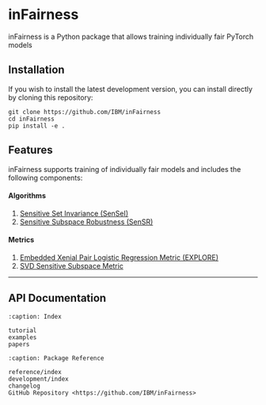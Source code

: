 # inFairness

inFairness is a Python package that allows training individually fair PyTorch models


## Installation

<!--inFairness can be installed using `pip`:

```
pip install inFairness
```-->


If you wish to install the latest development version, you can install directly by cloning this repository:

```
git clone https://github.com/IBM/inFairness
cd inFairness
pip install -e .
```


## Features

inFairness supports training of individually fair models and includes the following components:

#### Algorithms

1. [Sensitive Set Invariance (SenSeI)](https://arxiv.org/abs/2006.14168)
2. [Sensitive Subspace Robustness (SenSR)](https://arxiv.org/abs/1907.00020)

#### Metrics

1. [Embedded Xenial Pair Logistic Regression Metric (EXPLORE)](https://proceedings.mlr.press/v119/mukherjee20a.html)
2. [SVD Sensitive Subspace Metric](https://arxiv.org/abs/1907.00020)

----------

## API Documentation

```{toctree}
:caption: Index

tutorial
examples
papers
```

```{toctree}
:caption: Package Reference

reference/index
development/index
changelog
GitHub Repository <https://github.com/IBM/inFairness>
```
